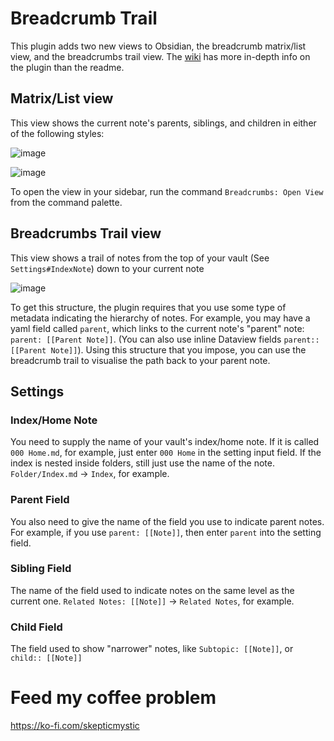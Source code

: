 # Breadcrumb Trail

This plugin adds two new views to Obsidian, the breadcrumb matrix/list view, and the breadcrumbs trail view.
The [wiki](https://github.com/SkepticMystic/breadcrumbs/wiki) has more in-depth info on the plugin than the readme.

## Matrix/List view

This view shows the current note's parents, siblings, and children in either of the following styles:

![image](https://user-images.githubusercontent.com/70717676/123402846-75a67f80-d5a8-11eb-8230-75c37441f122.png)

![image](https://user-images.githubusercontent.com/70717676/123402852-77704300-d5a8-11eb-8f56-c4eb3ca23e02.png)

To open the view in your sidebar, run the command `Breadcrumbs: Open View` from the command palette.

## Breadcrumbs Trail view

This view shows a trail of notes from the top of your vault (See `Settings#IndexNote`) down to your current note

![image](https://user-images.githubusercontent.com/70717676/123403044-a8507800-d5a8-11eb-9669-33148021b6fa.png)

To get this structure, the plugin requires that you use some type of metadata indicating the hierarchy of notes.
For example, you may have a yaml field called `parent`, which links to the current note's "parent" note: `parent: [[Parent Note]]`. (You can also use inline Dataview fields `parent:: [[Parent Note]]`).
Using this structure that you impose, you can use the breadcrumb trail to visualise the path back to your parent note.

## Settings

### Index/Home Note

You need to supply the name of your vault's index/home note. If it is called `000 Home.md`, for example, just enter `000 Home` in the setting input field.
If the index is nested inside folders, still just use the name of the note. `Folder/Index.md` → `Index`, for example.

### Parent Field

You also need to give the name of the field you use to indicate parent notes. For example, if you use `parent: [[Note]]`, then enter `parent` into the setting field.

### Sibling Field

The name of the field used to indicate notes on the same level as the current one. `Related Notes: [[Note]]` -> `Related Notes`, for example.

### Child Field

The field used to show "narrower" notes, like `Subtopic: [[Note]]`, or `child:: [[Note]]`

# Feed my coffee problem

https://ko-fi.com/skepticmystic
